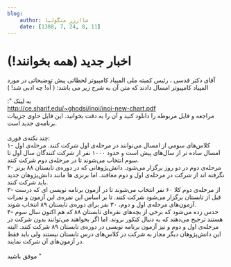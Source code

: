```yaml
---
blog:
    author: شااززز منگولیا
    date: [1388, 7, 24, 8, 11]
---
```

# اخبار جدید (همه بخوانند!)

<div class="cnt">
آقای دکتر قدسی ، رئیس کمیته ملی المپیاد کامپیوتر لحظاتی پیش توضیحاتی در مورد المپیاد کامپیوتر امسال دادند که متن آن به شرح زیر می باشد: ( اُه! چه ادبی شد! )<p></p>
<p>:" به لینک<br/><a class="postlink" href="http://ce.sharif.edu/%7Eghodsi/inoi/inoi-new-chart.pdf">http://ce.sharif.edu/~ghodsi/inoi/inoi-new-chart.pdf</a><br/>مراجعه و فایل مربوطه را دانلود کنید و آن را به دقت بخوانید. این فایل حاوی جزییات برنامه‌ی جدید است.<br/><br/>چند نکته‌ی فوری:<br/>۱-
کلاس‌های سومی از امسال می‌توانند در مرحله‌ی اول شرکت کنند. مرحله‌ی اول
امسال ساده تر از سال‌های پیش است و حدود ۱۰۰۰ نفر از شرکت کنندگان سال
اول تا سوم انتخاب می‌شوند تا در مرحله‌ی دوم شرکت کنند.<br/>۲- مرحله‌ی
دوم در دو روز برگزار می‌شود. دانش‌پژوهانی که در دوره‌ی تابستان ۸۸ برنز
نگرفته اند از شرکت در مرحله‌ی اول و دوم معافند. اما برنزی ها مانند
دانش‌پژوهان جدید باید شرکت کنند.<br/>۳- از مرحله‌ی دوم کلا ۶۰ نفر انتخاب
می‌شوند تا در آزمون برنامه نویسی ای که درست قبل از تابستان برگزار
می‌شود شرکت کنند. تا بر اساس این نمره‌ی این آزمون و نمرات آزمون‌های
مرحله‌ی اول و دوم، ۳۰ نفر برای دوره‌ی تابستان ۸۹ انتخاب شوند.<br/>۴- حدس
زده می‌شود که برخی از بچه‌های نقره‌ای تابستان ۸۸ که هم اکنون سال سوم
هستند ترجیح می‌دهند که به دنبال کنکور بروند. اما اگر بخواهند می‌توانند
بدون شرکت در مرحله‌ی اول و دوم و نیز آزمون برنامه نویسی در دوره‌ی
تابستان ۸۹ شرکت کنند. البته این دانش‌پژوهان دیگر مجاز به شرکت در
کلاس‌های درس تابستان نیستند ولی باید فقط در آزمون‌های آن شرکت نمایند.<br/><br/>موفق باشید "</p>
</div>
